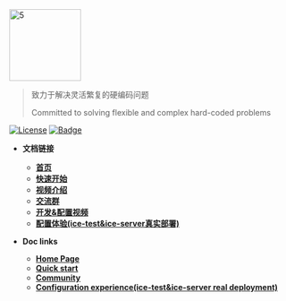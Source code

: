 <img width="128" alt="5" src="https://user-images.githubusercontent.com/33447125/151098049-72aaf8d1-b759-4d84-bf6b-1a2260033582.png">

> 致力于解决灵活繁复的硬编码问题
> 
> Committed to solving flexible and complex hard-coded problems

[![License](https://img.shields.io/badge/license-Apache%202-4EB1BA.svg)](https://www.apache.org/licenses/LICENSE-2.0.html)
[![Badge](https://img.shields.io/badge/link-ice--docs-brightgreen)](http://waitmoon.com/)

- **文档链接**
    - [**首页**](http://waitmoon.com/)
    - [**快速开始**](http://waitmoon.com/guide/getting-started.html)
    - [**视频介绍**](https://www.bilibili.com/video/BV1hg411A7jx)
    - [**交流群**](http://waitmoon.com/community/community.html)
    - [**开发&配置视频**](https://www.bilibili.com/video/BV1Q34y1R7KF)
    - [**配置体验(ice-test&ice-server真实部署)**](http://eg.waitmoon.com/)
  

- **Doc links**
    - [**Home Page**](http://waitmoon.com/en)
    - [**Quick start**](http://waitmoon.com/en/guide/getting-started.html)
    - [**Community**](http://waitmoon.com/en/community/community.html)
    - [**Configuration experience(ice-test&ice-server real deployment)**](http://eg.waitmoon.com/)
